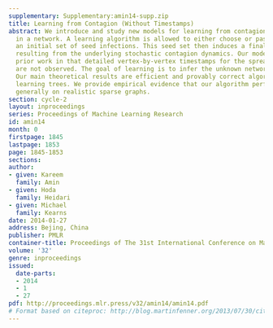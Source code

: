 ```yaml
---
supplementary: Supplementary:amin14-supp.zip
title: Learning from Contagion (Without Timestamps)
abstract: We introduce and study new models for learning from contagion processes
  in a network. A learning algorithm is allowed to either choose or passively observe
  an initial set of seed infections. This seed set then induces a final set of infections
  resulting from the underlying stochastic contagion dynamics. Our models differ from
  prior work in that detailed vertex-by-vertex timestamps for the spread of the contagion
  are not observed. The goal of learning is to infer the unknown network structure.
  Our main theoretical results are efficient and provably correct algorithms for exactly
  learning trees. We provide empirical evidence that our algorithm performs well more
  generally on realistic sparse graphs.
section: cycle-2
layout: inproceedings
series: Proceedings of Machine Learning Research
id: amin14
month: 0
firstpage: 1845
lastpage: 1853
page: 1845-1853
sections: 
author:
- given: Kareem
  family: Amin
- given: Hoda
  family: Heidari
- given: Michael
  family: Kearns
date: 2014-01-27
address: Bejing, China
publisher: PMLR
container-title: Proceedings of The 31st International Conference on Machine Learning
volume: '32'
genre: inproceedings
issued:
  date-parts:
  - 2014
  - 1
  - 27
pdf: http://proceedings.mlr.press/v32/amin14/amin14.pdf
# Format based on citeproc: http://blog.martinfenner.org/2013/07/30/citeproc-yaml-for-bibliographies/
---
```

